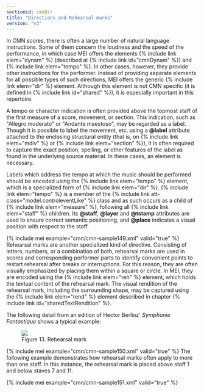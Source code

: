 ```yaml
---
sectionid: cmnDir
title: "Directions and Rehearsal marks"
version: "v3"
---
```


In CMN scores, there is often a large number of natural language instructions. Some
of them
concern the loudness and the speed of the performance, in which case MEI offers the
elements
{% include link elem="dynam" %} (described at {% include link id="cmnDynam" %}) and {% include link elem="tempo" %}. In other cases, however, they provide other instructions for the performer.
Instead of providing separate elements for all possible types of such directions,
MEI offers
the generic {% include link elem="dir" %} element. Although this element is not CMN specific (it
is defined in {% include link id="shared" %}), it is especially important in this repertoire.

A tempo or character indication is often provided above the topmost staff of the first
measure of a score, movement, or section. This indication, such as "Allegro moderato"
or
"Andante maestoso", may be regarded as a label. Though it is possible to label the
movement,
etc. using a **@label** attribute attached to the enclosing structural entity (that
is, on {% include link elem="mdiv" %} or {% include link elem="section" %}), it is often required to
capture the exact position, spelling, or other features of the label as found in the
underlying source material. In these cases, an element is necessary.

Labels which address the tempo at which the music should be performed should be encoded
using the {% include link elem="tempo" %} element, which is a specialized form of {% include link elem="dir" %}. {% include link elem="tempo" %} is a member of the {% include link att-class="model.controleventLike" %} class and as such occurs as a child of {% include link elem="measure" %}, following all {% include link elem="staff" %} children. Its **@staff**,
**@layer** and **@tstamp** attributes are used to ensure correct semantic
positioning, and **@place** indicates a visual position with respect to the staff.

{% include mei example="cmn/cmn-sample149.xml" valid="true" %}
Rehearsal marks are another specialized kind of directive. Consisting of
letters, numbers, or a combination of both, rehearsal marks are used in scores and
corresponding performer parts to identify convenient points to restart rehearsal after
breaks or interruptions. For this reason, they are often visually emphasized by placing
them
within a square or circle. In MEI, they are encoded using the {% include link elem="reh" %}
element, which holds the textual content of the rehearsal mark. The visual rendition
of the
rehearsal mark, including the surrounding shape, may be captured using the {% include link elem="rend" %} element described in chapter {% include link id="sharedTextRendition" %}.

The following detail from an edition of Hector Berlioz' *Symphonie
Fantastique* shows a typical example:

<figure class="figure"><img src="{{ site.baseurl }}/Images/modules/cmn/reh_berlioz.png" class="img-responsive"><figcaption class="figure-caption">Figure 13. Rehearsal mark</figcaption>
</figure>{% include mei example="cmn/cmn-sample150.xml" valid="true" %}
The following example demonstrates how rehearsal marks often apply to more than one
staff.
In this instance, the rehearsal mark is placed above staff 1 and below staves 7 and
11.

{% include mei example="cmn/cmn-sample151.xml" valid="true" %}
